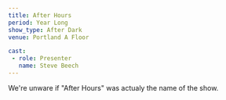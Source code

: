 ```yaml
---
title: After Hours
period: Year Long
show_type: After Dark
venue: Portland A Floor

cast:
 - role: Presenter
   name: Steve Beech
---
```


We're unware if "After Hours" was actualy the name of the show.

